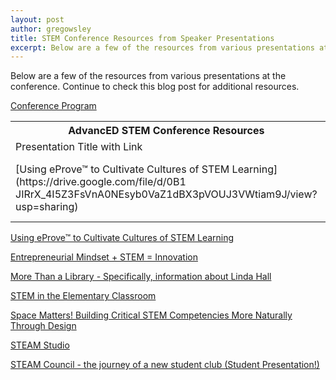 ```yaml
---
layout: post
author: gregowsley
title: STEM Conference Resources from Speaker Presentations
excerpt: Below are a few of the resources from various presentations at the conference.
---
```


Below are a few of the resources from various presentations at the conference. Continue to check this blog post for additional resources.

[Conference Program](https://drive.google.com/file/d/1k5eINr__jliu_PQcP3SD5iv4aOpVErxq/view?usp=sharing)

<table>
  <th>AdvancED STEM Conference Resources</th>
  <tr>
    <td>Presentation Title with Link</td>
    <td>Organization Website</td>
  </tr>
  <tr>
    <td>[Using eProve™ to Cultivate Cultures of STEM Learning](https://drive.google.com/file/d/0B1 JIRrX_4I5Z3FsVnA0NEsyb0VaZ1dBX3pVOUJ3VWtiam9J/view?usp=sharing)</td>
    <td>[AdvancED STEM Certification](http://www.advanc-ed.org/services/stem-certification)</td>
  </tr>
</table>
     
[Using eProve™ to Cultivate Cultures of STEM Learning](https://drive.google.com/file/d/0B1-JIRrX_4I5Z3FsVnA0NEsyb0VaZ1dBX3pVOUJ3VWtiam9J/view?usp=sharing)

[Entrepreneurial Mindset + STEM = Innovation](https://drive.google.com/open?id=0B1-JIRrX_4I5ZHBHRnlTa3o4MnNFdHc0djhHZWZmTlE3Zk5B)

[More Than a Library - Specifically, information about Linda Hall](https://drive.google.com/open?id=1bJeveK8yE_th7jCytlQBinvlLIBt0T59)

[STEM in the Elementary Classroom](https://drive.google.com/open?id=0B1-JIRrX_4I5MkF0MHhJWnpjcjQwVTFIYUV2QzRWdmZVTGww)

[Space Matters! Building Critical STEM Competencies More Naturally Through Design](https://drive.google.com/open?id=1hLbXblJKZ_9sP6OZcTokRZVW1ImMOphz)

[STEAM Studio](https://drive.google.com/open?id=1jyzDkauY1q4Uyj2o3G3HX76uPM8xyxXz)

[STEAM Council - the journey of a new student club (Student Presentation!)](https://drive.google.com/file/d/1PZVtGkvwmoMkgycOXuQ4cPXxt5eVjUWA/view?usp=sharing)

